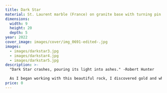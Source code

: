 ```yaml
---
title: Dark Star
material: St. Laurent marble (France) on granite base with turning pin
dimensions:
  width: 9
  height: 20
  depth: 5
year: 2022
cover_image: images/cover/img_0691-edited-.jpg
images:
  - images/darkstar3.jpg
  - images/darkstar4.jpg
  - images/darkstar5.jpg
description: >-
  "Dark Star crashes, pouring its light into ashes." -Robert Hunter

  As I began working with this beautiful rock, I discovered gold and white veins that seemed to be bursting from a central point; or, conversely, streaks of energy being sucked in to a void.  
price: 0
---
```

